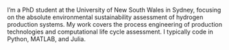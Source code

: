 I’m a PhD student at the University of New South Wales in Sydney, focusing on the absolute environmental sustainability assessment of hydrogen production systems. My work covers the process engineering of production technologies and computational life cycle assessment. I typically code in Python, MATLAB, and Julia.
